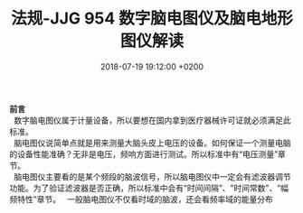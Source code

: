 ﻿---
layout: post
title:  "法规-JJG 954 数字脑电图仪及脑电地形图仪解读"
date:   2018-07-19 19:12:00 +0200
categories: _posts
---

**前言**  
&nbsp;&nbsp;数字脑电图仪属于计量设备，所以要想在国内拿到医疗器械许可证就必须满足此标准。  
&nbsp;&nbsp;脑电图仪说简单点就是用来测量大脑头皮上电压的设备。如何保证一个测量电脑的设备性能准确？无非是电压，频响方面进行测试。所以标准中有“电压测量”章节。  
&nbsp;&nbsp;脑电图仪主要看的是某个频段的脑波信号，所以脑电图仪中一定会有滤波器调节功能。为了验证滤波器是否正确，所以标准中会有“时间间隔”、"时间常数"、“幅频特性”章节。
&nbsp;&nbsp;一般脑电图仪不仅看时域的脑波，还会看频率域的能量分布
